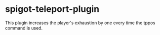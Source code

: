 spigot-teleport-plugin
===========

This plugin increases the player's exhaustion by one every time the tppos command is used.
